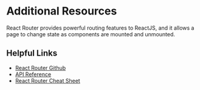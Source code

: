 # Additional Resources

React Router provides powerful routing features to ReactJS, and it allows a page to change state as components are mounted and unmounted.

## Helpful Links

* [React Router Github](https://github.com/reactjs/react-router)
* [API Reference](https://github.com/reactjs/react-router/blob/master/docs%2FAPI.md)
* [React Router Cheat Sheet](http://ricostacruz.com/cheatsheets/react-router.html)

